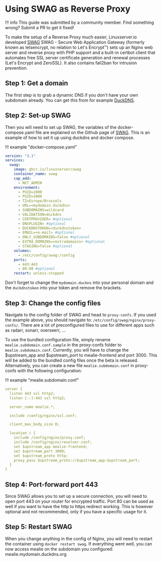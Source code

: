 # Using SWAG as Reverse Proxy

!!! info
	This guide was submitted by a community member. Find something wrong? Submit a PR to get it fixed!



To make the setup of a Reverse Proxy much easier, Linuxserver.io developed [SWAG](https://github.com/linuxserver/docker-swag)
SWAG - Secure Web Application Gateway (formerly known as letsencrypt, no relation to Let's Encrypt™) sets up an Nginx web server and reverse proxy with PHP support and a built-in certbot client that automates free SSL server certificate generation and renewal processes (Let's Encrypt and ZeroSSL). It also contains fail2ban for intrusion prevention.

## Step 1: Get a domain

The first step is to grab a dynamic DNS if you don't have your own subdomain already. You can get this from for example [DuckDNS](https://www.duckdns.org).

## Step 2: Set-up SWAG

Then you will need to set up SWAG, the variables of the docker-compose.yaml file are explained on the Github page of [SWAG](https://github.com/linuxserver/docker-swag).
This is an example of how to set it up using duckdns and docker compose.

!!! example "docker-compose.yaml"
```yaml
version: "3.1"
services:
  swag:
    image: ghcr.io/linuxserver/swag
    container_name: swag
    cap_add:
      - NET_ADMIN
    environment:
      - PUID=1000
      - PGID=1000
      - TZ=Europe/Brussels
      - URL=<mydomain.duckdns>
      - SUBDOMAINS=wildcard
      - VALIDATION=duckdns
      - CERTPROVIDER= #optional
      - DNSPLUGIN= #optional
      - DUCKDNSTOKEN=<duckdnstoken>
      - EMAIL=<e-mail> #optional
      - ONLY_SUBDOMAINS=false #optional
      - EXTRA_DOMAINS=<extradomains> #optional
      - STAGING=false #optional
    volumes:
      - /etc/config/swag:/config
    ports:
      - 443:443
      - 80:80 #optional
    restart: unless-stopped
```

Don't forget to change the <code>mydomain.duckns</code> into your personal domain and the <code>duckdnstoken</code> into your token and remove the brackets.

## Step 3: Change the config files

Navigate to the config folder of SWAG and head to <code>proxy-confs</code>. If you used the example above, you should navigate to: <code>/etc/config/swag/nginx/proxy-confs/</code>.
There are a lot of preconfigured files to use for different apps such as radarr, sonarr, overseerr, ...

To use the bundled configuration file, simply rename <code>mealie.subdomain.conf.sample</code> in the proxy-confs folder to <code>mealie.subdomain.conf</code>. Currently, you will have to change the $upstream_app and $upstream_port to mealie-frontend and port 3000. This will be added to the bundled config files once the beta is released.
Alternatively, you can create a new file <code>mealie.subdomain.conf</code> in proxy-confs with the following configuration:

!!! example "mealie.subdomain.conf"
```yaml
server {
  listen 443 ssl http2;
  listen [::]:443 ssl http2;

  server_name mealie.*;

  include /config/nginx/ssl.conf;

  client_max_body_size 0;

  location / {
    include /config/nginx/proxy.conf;
    include /config/nginx/resolver.conf;
    set $upstream_app mealie-frontend;
    set $upstream_port 3000;
    set $upstream_proto http;
    proxy_pass $upstream_proto://$upstream_app:$upstream_port;
  }
}
```

## Step 4: Port-forward port 443

Since SWAG allows you to set up a secure connection, you will need to open port 443 on your router for encrypted traffic. Port 80 can be used as well if you want to have the http to https redirect working. This is however optional and not recommended, only if you have a specific usage for it.

## Step 5: Restart SWAG

When you change anything in the config of Nginx, you will need to restart the container using <code>docker restart swag</code>.
If everything went well, you can now access mealie on the subdomain you configured: mealie.mydomain.duckdns.org

